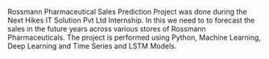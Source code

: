 Rossmann Pharmaceutical Sales Prediction Project was done during the Next Hikes IT Solution Pvt Ltd Internship.
In this we need to to forecast the sales in the future years across various stores of Rossmann Pharmaceuticals.
The project is performed using Python, Machine Learning, Deep Learning and Time Series and LSTM Models.
